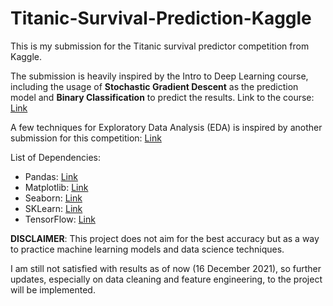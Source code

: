 # Titanic-Survival-Prediction-Kaggle
This is my submission for the Titanic survival predictor competition from Kaggle.  

The submission is heavily inspired by the Intro to Deep Learning course, including the usage of **Stochastic Gradient Descent** as the prediction model and **Binary Classification** to predict the results.
Link to the course: [Link](https://www.kaggle.com/learn/intro-to-deep-learning)

A few techniques for Exploratory Data Analysis (EDA) is inspired by another submission for this competition: [Link](https://www.kaggle.com/mithun162001/getting-started-with-kaggle)  

List of Dependencies:
* Pandas: [Link](https://pandas.pydata.org/docs/reference/index.html)  
* Matplotlib: [Link](https://matplotlib.org/stable/api/_as_gen/matplotlib.pyplot.html#module-matplotlib.pyplot)  
* Seaborn: [Link](https://seaborn.pydata.org/api.html)  
* SKLearn: [Link](https://scikit-learn.org/stable/)
* TensorFlow: [Link](https://www.tensorflow.org/api_docs/python/tf/all_symbols)


**DISCLAIMER**: This project does not aim for the best accuracy but as a way to practice machine learning models and data science techniques.


I am still not satisfied with results as of now (16 December 2021), so further updates, especially on data cleaning and feature engineering, to the project will be implemented.
